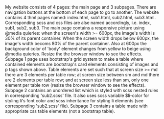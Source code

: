 My website consists of 4 pages: the main page and 3 subpages. There are navigation buttons at the bottom of each page to go to another.
The website contains 4 thml pages named: index.html, sub1.html, sub2.html, sub3.html. Corresponding scss and css files are alse named accordingly, i.e. index, sub1, sub2, sub3.
The main page contains a responsive picture using @media quieries: when the screen's width >= 600px, the image's width is 30% of its parent container. When the screen width drops below 600px, the image's width becoms 80% of the parent container. Also at 600px the background color of 'body' element changes from yellow to beige using @media quieries. Resize the the browser window to see the effects.
Subpage 1 page uses bootstrap's grid system to make a table where contained elements are bootstrap's card elements consisting of images and p tags shown above.
Table elements are set such that at screen size >= md there are 3 elements per table row; at screen size between sm and md there are 2 elements per table row; and at screen size less than sm, only one element per table row (resize the browser window to see the effects).
Subpage 2 contains an unordered list which is styled with scss nested rules in corresponding 'sub2.scss' file. It also uses scss variable $li-color for styling li's font color and scss inheritance for styling li elements (see corresponding 'sub2.scss' file).
Subpage 3 contains a table made with appropriate css table elements (not a bootstrap table).
